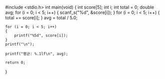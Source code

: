  #include <stdio.h>
int main(void)
{
	int score[5];
	int i;
	int total = 0;
	double avg;
	for (i = 0; i < 5; i++)
	{
		scanf_s("%d", &score[i]);
	}
	for (i = 0; i < 5; i++)
	{
		total += score[i];
	}
	avg = total / 5.0;

	for (i = 0; i < 5; i++)
	{
		printf("%5d", score[i]);
	}
	printf("\n");

	printf("평균: %.1lf\n", avg);

	return 0;
}
